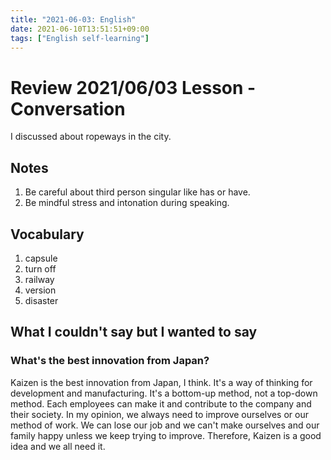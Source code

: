 ```yaml
---
title: "2021-06-03: English"
date: 2021-06-10T13:51:51+09:00
tags: ["English self-learning"]
---
```


# Review 2021/06/03 Lesson - Conversation

I discussed about ropeways in the city.

## Notes

1. Be careful about third person singular like has or have.
2. Be mindful stress and intonation during speaking.

## Vocabulary

1. capsule
2. turn off
3. railway
4. version
5. disaster

## What I couldn't say but I wanted to say

### What's the best innovation from Japan?

Kaizen is the best innovation from Japan, I think.
It's a way of thinking for development and manufacturing.
It's a bottom-up method, not a top-down method.
Each employees can make it and contribute to the company and their society.
In my opinion, we always need to improve ourselves or our method of work.
We can lose our job and we can't make ourselves and our family happy unless we keep trying to improve.
Therefore, Kaizen is a good idea and we all need it.
